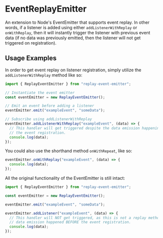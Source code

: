 # EventReplayEmitter

An extension to Node's EventEmitter that supports event replay. In other words,
if a listener is added using either `addListenerWithReplay` or `onWithReplay`,
then it will instantly trigger the listener with previous event data (if no data
was previously emitted, then the listener will not get triggered on 
registration).

## Usage Examples

In order to get event replay on listener registration, simply utilize the
`addListenerWithReplay` method like so:

```js
import { ReplayEventEmitter } from "replay-event-emitter";

// Instantiate the event emitter
const eventEmitter = new ReplayEventEmitter();

// Emit an event before adding a listener
eventEmitter.emit("exampleEvent", "someData");

// Subscribe using addListenerWithReplay
eventEmitter.addListenerWithReplay("exampleEvent", (data) => {
  // This handler will get triggered despite the data emission happening BEFORE
  // the event registration.
  console.log(data);
});
```

You could also use the shorthand method `onWithRepeat`, like so:

```js
eventEmitter.onWithReplay("exampleEvent", (data) => {
  console.log(data);
});
```

All the original functionality of the EventEmitter is still intact:

```js
import { ReplayEventEmitter } from "replay-event-emitter";

const eventEmitter = new ReplayEventEmitter();

eventEmitter.emit("exampleEvent", "someData");

eventEmitter.addListener("exampleEvent", (data) => {
  // This handler will NOT get triggered, as this is not a replay method and the
  // data emission happened BEFORE the event registration.
  console.log(data);
});
```
